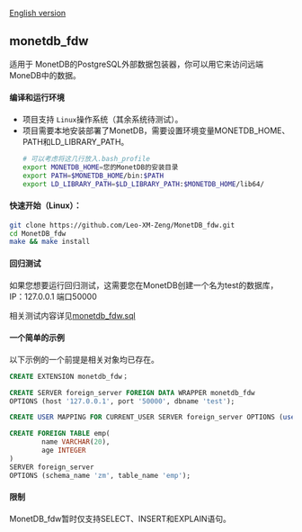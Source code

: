 [English version](README.md)

## monetdb_fdw

适用于 MonetDB的PostgreSQL外部数据包装器，你可以用它来访问远端MoneDB中的数据。

#### 编译和运行环境

* 项目支持 ``Linux``操作系统（其余系统待测试）。
* 项目需要本地安装部署了MonetDB，需要设置环境变量MONETDB_HOME、PATH和LD_LIBRARY_PATH。
  ```sh
  # 可以考虑将这几行放入.bash_profile
  export MONETDB_HOME=您的MonetDB的安装目录
  export PATH=$MONETDB_HOME/bin:$PATH
  export LD_LIBRARY_PATH=$LD_LIBRARY_PATH:$MONETDB_HOME/lib64/
  ```

#### 快速开始（Linux）：

```sh
git clone https://github.com/Leo-XM-Zeng/MonetDB_fdw.git
cd MonetDB_fdw
make && make install
```

#### 回归测试

如果您想要运行回归测试，这需要您在MonetDB创建一个名为test的数据库，IP：127.0.0.1 端口50000

相关测试内容详见[monetdb_fdw.sql](./sql/monetdb_fdw.sql)

#### 一个简单的示例

以下示例的一个前提是相关对象均已存在。

```sql
CREATE EXTENSION monetdb_fdw；

CREATE SERVER foreign_server FOREIGN DATA WRAPPER monetdb_fdw
OPTIONS (host '127.0.0.1', port '50000', dbname 'test');

CREATE USER MAPPING FOR CURRENT_USER SERVER foreign_server OPTIONS (user 'zm', password 'zm');

CREATE FOREIGN TABLE emp(
        name VARCHAR(20),
        age INTEGER
)
SERVER foreign_server
OPTIONS (schema_name 'zm', table_name 'emp');
```

#### 限制

MonetDB_fdw暂时仅支持SELECT、INSERT和EXPLAIN语句。

